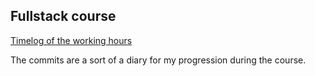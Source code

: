## Fullstack course

[Timelog of the working hours](https://github.com/lamiika/fullstack/blob/master/Timelog.md)

The commits are a sort of a diary for my progression during the course.